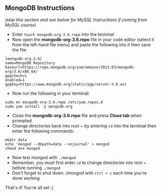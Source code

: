 ## MongoDB Instructions
*(skip this section and see below for MySQL Instructions if coming from MySQL course)*

- Enter `touch mongodb-org-3.6.repo` into the terminal
- Now open the **mongodb-org-3.6.repo** file in your code editor (select it from the left-hand file menu) and paste the following into it then save the file:

```
[mongodb-org-3.6]
name=MongoDB Repository
baseurl=https://repo.mongodb.org/yum/amazon/2013.03/mongodb-org/3.6/x86_64/
gpgcheck=1
enabled=1
gpgkey=https://www.mongodb.org/static/pgp/server-3.6.asc
```

- Now run the following in your terminal:

```
sudo mv mongodb-org-3.6.repo /etc/yum.repos.d
sudo yum install -y mongodb-org
```
- Close the **mongodb-org-3.6.repo** file and press **Close tab** when prompted
- Change directories back into root ~ by entering `cd` into the terminal then enter the following commands:

```
mkdir data
echo 'mongod --dbpath=data --nojournal' > mongod
chmod a+x mongod
```

- Now test mongod with `./mongod`
- Remember, you must first enter `cd` to change directories into root ~ before running `./mongod`
- Don't forget to shut down ./mongod with `ctrl + c` each time you're done working

That's it! You're all set :)
